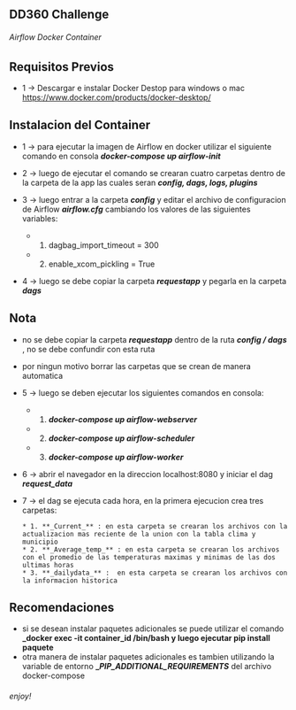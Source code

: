 ## DD360 Challenge

###### Airflow Docker Container

## Requisitos Previos

* 1 -> Descargar e instalar Docker Destop para windows o mac https://www.docker.com/products/docker-desktop/

## Instalacion del Container

* 1 -> para ejecutar la imagen de Airflow en docker utilizar el siguiente comando en consola **_docker-compose up airflow-init_**

* 2 -> luego de ejecutar el comando se crearan cuatro carpetas dentro de la carpeta de la app las cuales seran **_config, dags, logs, plugins_**

* 3 -> luego entrar a la carpeta **_config_** y editar el archivo de configuracion de Airflow **_airflow.cfg_** cambiando los valores de las siguientes variables:

     * 1. dagbag_import_timeout = 300
     * 2. enable_xcom_pickling = True

* 4 -> luego se debe copiar la carpeta **_requestapp_** y pegarla en la carpeta **_dags_** 

## Nota
* no se debe copiar la carpeta **_requestapp_**  dentro de la ruta **_config / dags_** , no se debe confundir con esta ruta
* por ningun motivo borrar las carpetas que se crean de manera automatica

* 5 -> luego se deben ejecutar los siguientes comandos en consola:
     * 1. **_docker-compose up airflow-webserver_**
     * 2. **_docker-compose up airflow-scheduler_** 
     * 3. **_docker-compose up airflow-worker_**

* 6 -> abrir el navegador en la direccion localhost:8080 y iniciar el dag **_request_data_**

* 7 -> el dag se ejecuta cada hora, en la primera ejecucion crea tres carpetas: 

      * 1. **_Current_** : en esta carpeta se crearan los archivos con la actualizacion mas reciente de la union con la tabla clima y municipio
      * 2. **_Average_temp_** : en esta carpeta se crearan los archivos con el promedio de las temperaturas maximas y minimas de las dos ultimas horas
      * 3. **_dailydata_** :  en esta carpeta se crearan los archivos con la informacion historica


## Recomendaciones

* si se desean instalar paquetes adicionales se puede utilizar el comando **_docker exec -it container_id /bin/bash y luego ejecutar pip install paquete**
* otra manera de instalar paquetes adicionales es tambien utilizando la variable de entorno **__PIP_ADDITIONAL_REQUIREMENTS_** del archivo docker-compose

###### enjoy!
